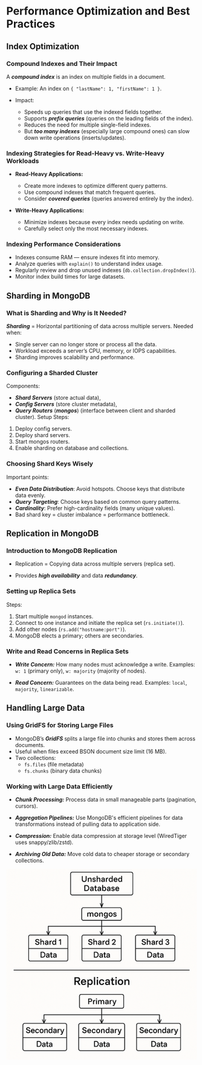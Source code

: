 # Performance Optimization and Best Practices

## Index Optimization

### Compound Indexes and Their Impact

A ***compound index*** is an index on multiple fields in a document.

- Example: An index on `{ "lastName": 1, "firstName": 1 }`.

- Impact:
  - Speeds up queries that use the indexed fields together.
  - Supports ***prefix queries*** (queries on the leading fields of the index).
  - Reduces the need for multiple single-field indexes.
  - But ***too many indexes*** (especially large compound ones) can slow down write operations (inserts/updates).

### Indexing Strategies for Read-Heavy vs. Write-Heavy Workloads

- **Read-Heavy Applications:**
  - Create more indexes to optimize different query patterns.
  - Use compound indexes that match frequent queries.
  - Consider ***covered queries*** (queries answered entirely by the index).

- **Write-Heavy Applications:**
  - Minimize indexes because every index needs updating on write.
  - Carefully select only the most necessary indexes.

### Indexing Performance Considerations

- Indexes consume RAM — ensure indexes fit into memory.
- Analyze queries with `explain()` to understand index usage.
- Regularly review and drop unused indexes (`db.collection.dropIndex()`).
- Monitor index build times for large datasets.

## Sharding in MongoDB

### What is Sharding and Why is It Needed?

***Sharding*** = Horizontal partitioning of data across multiple servers.
Needed when:

- Single server can no longer store or process all the data.
- Workload exceeds a server’s CPU, memory, or IOPS capabilities.
- Sharding improves scalability and performance.

### Configuring a Sharded Cluster

Components:

- ***Shard Servers*** (store actual data),
- ***Config Servers*** (store cluster metadata),
- ***Query Routers*** (***mongos***) (interface between client and sharded cluster).
Setup Steps:

1. Deploy config servers.
2. Deploy shard servers.
3. Start mongos routers.
4. Enable sharding on database and collections.

### Choosing Shard Keys Wisely

Important points:

- ***Even Data Distribution***: Avoid hotspots. Choose keys that distribute data evenly.
- ***Query Targeting***: Choose keys based on common query patterns.
- ***Cardinality***: Prefer high-cardinality fields (many unique values).
- Bad shard key = cluster imbalance = performance bottleneck.

## Replication in MongoDB

### Introduction to MongoDB Replication

- Replication = Copying data across multiple servers (replica set).

- Provides ***high availability*** and data ***redundancy***.

### Setting up Replica Sets

Steps:

1. Start multiple `mongod` instances.
2. Connect to one instance and initiate the replica set (`rs.initiate()`).
3. Add other nodes (`rs.add("hostname:port")`).
4. MongoDB elects a primary; others are secondaries.

### Write and Read Concerns in Replica Sets

- ***Write Concern:*** How many nodes must acknowledge a write.
Examples: `w: 1` (primary only), `w: majority` (majority of nodes).

- ***Read Concern:*** Guarantees on the data being read.
Examples: `local`, `majority`, `linearizable`.

## Handling Large Data

### Using GridFS for Storing Large Files

- MongoDB’s ***GridFS*** splits a large file into chunks and stores them across documents.
- Useful when files exceed BSON document size limit (16 MB).
- Two collections:
  - `fs.files` (file metadata)
  - `fs.chunks` (binary data chunks)

### Working with Large Data Efficiently

- ***Chunk Processing:*** Process data in small manageable parts (pagination, cursors).
- ***Aggregation Pipelines:*** Use MongoDB's efficient pipelines for data transformations instead of pulling data to application side.

- ***Compression:*** Enable data compression at storage level (WiredTiger uses snappy/zlib/zstd).

- ***Archiving Old Data:*** Move cold data to cheaper storage or secondary collections.

![alt text](image-2.png)
